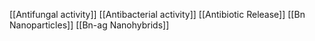 [[Antifungal activity]]
[[Antibacterial activity]]
[[Antibiotic Release]]
[[Bn Nanoparticles]]
[[Bn-ag Nanohybrids]]
